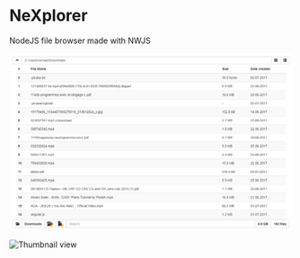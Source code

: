 # NeXplorer
NodeJS file browser made with NWJS



![alt text](screenshots/1.png)

![Thumbnail view](relative/path/to/img.jpg?raw=true "Thumbnails")
